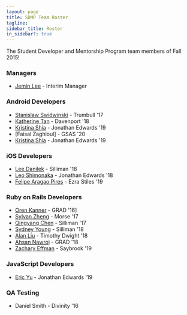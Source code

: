 ```yaml
---
layout: page
title: SDMP Team Roster
tagline:
sidebar_title: Roster
in_sidebar?: true
---
```


The Student Developer and Mentorship Program team members of Fall 2015!

### Managers
- [Jemin Lee](https://github.com/jeminlee) - Interim Manager

### Android Developers
- [Stanislaw Swidwinski](https://github.com/Ebstein) - Trumbull '17
- [Katherine Tan](https://github.com/katkaytee) - Davenport '18
- [Kristina Shia](https://github.com/kshia) - Jonathan Edwards '19
- [Faisal Zaghloul] - GSAS '20
- [Kristina Shia](https://github.com/kshia) - Jonathan Edwards '19

### iOS Developers
- [Lee Danilek](https://github.com/ldanilek) - Silliman '18
- [Leo Shimonaka](https://github.com/LeoShimonaka) - Jonathan Edwards '18
- [Felipe Aragao Pires](https://github.com/f03lipe) - Ezra Stiles '19

### Ruby on Rails Developers
- [Oren Kanner](https://github.com/orenyk) - GRAD '16]
- [Sylvan Zheng](https://github.com/squidgetx) - Morse '17
- [Qingyang Chen](https://github.com/coollog) - Silliman '17
- [Sydney Young](https://github.com/esoterik) - Silliman '18
- [Alan Liu](https://github.com/AlanLiu96) - Timothy Dwight '18
- [Ahsan Nawroj](https://github.com/ahsan0160) - GRAD '18
- [Zachary Effman](https://github.com/zeffman) - Saybrook '19

### JavaScript Developers
- [Eric Yu](https://github.com/cyrieu) - Jonathan Edwards '19

### QA Testing
- Daniel Smith - Divinity '16
